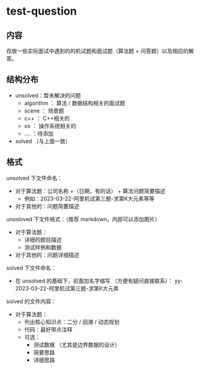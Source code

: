 # test-question



## 内容

存放一些实际面试中遇到的的机试题和面试题（算法题 + 问答题）以及相应的解答。



## 结构分布

* unsolved：暂未解决的问题
  * algorithm ： 算法 / 数据结构相关的面试题
  * scene ： 场景题
  * c++ ： C++相关的
  * os ： 操作系统相关的
  * .... ：待添加
* solved （与上面一致）



## 格式

unsolved 下文件命名：

* 对于算法题：公司名称 +（日期，有的话） +  算法问题简要描述    
  * 例如：2023-03-22-阿里机试第三题-求第K大元素等等
* 对于其他的：问题简要描述



unosloved 下文件格式：（推荐 markdown，内部可以添加图片）

* 对于算法题：
  * 详细的题目描述
  * 测试样例和数据
* 对于其他的：问题详细描述



solved 下文件命名：

* 在 unsolved 的基础下，前面加名字缩写 （方便有疑问直接联系）： yy-2023-03-22-阿里机试第三题-求第K大元素



solved 的文件内容：

* 对于算法题：
  * 列出核心知识点：二分 / 回溯 / 动态规划
  * 代码：最好带点注释
  * 可选：
    * 测试数据 （尤其是边界数据的设计）
    * 简要思路
    * 详细思路